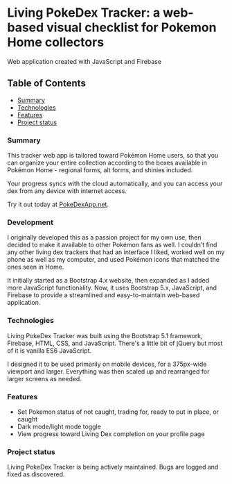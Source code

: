 # Living PokeDex Tracker: a web-based visual checklist for Pokemon Home collectors
Web application created with JavaScript and Firebase

## Table of Contents
- [Summary](#summary)
- [Technologies](#technologies)
- [Features](#features)
- [Project status](#project-status)

### Summary
This tracker web app is tailored toward Pokémon Home users, so that you can organize your entire collection according to the boxes available in Pokémon Home - regional forms, alt forms, and shinies included.

Your progress syncs with the cloud automatically, and you can access your dex from any device with internet access.

Try it out today at [PokeDexApp.net](https://pokedexapp.net/).

### Development
I originally developed this as a passion project for my own use, then decided to make it available to other Pokémon fans as well. I couldn’t find any other living dex trackers that had an interface I liked, worked well on my phone as well as my computer, and used Pokémon icons that matched the ones seen in Home.

It initially started as a Bootstrap 4.x website, then expanded as I added more JavaScript functionality.  Now, it uses Bootstrap 5.x, JavaScript, and Firebase to provide a streamlined and easy-to-maintain web-based application.

### Technologies
Living PokeDex Tracker was built using the Bootstrap 5.1 framework, Firebase, HTML, CSS, and JavaScript.  There's a little bit of jQuery but most of it is vanilla ES6 JavaScript.

I designed it to be used primarily on mobile devices, for a 375px-wide viewport and larger.  Everything was then scaled up and rearranged for larger screens as needed.

### Features
- Set Pokemon status of not caught, trading for, ready to put in place, or caught
- Dark mode/light mode toggle
- View progress toward Living Dex completion on your profile page

### Project status
Living PokeDex Tracker is being actively maintained.  Bugs are logged and fixed as discovered.
